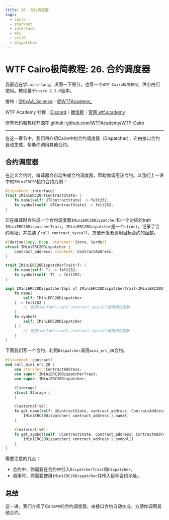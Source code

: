 ```yaml
---
title: 26. 合约调度器
tags:
  - cairo
  - starknet
  - interface
  - abi
  - erc20
  - dispatcher
---
```


# WTF Cairo极简教程: 26. 合约调度器

我最近在学`cairo-lang`，巩固一下细节，也写一个`WTF Cairo极简教程`，供小白们使用。教程基于`cairo 2.2.0`版本。

推特：[@0xAA_Science](https://twitter.com/0xAA_Science)｜[@WTFAcademy_](https://twitter.com/WTFAcademy_)

WTF Academy 社群：[Discord](https://discord.gg/5akcruXrsk)｜[微信群](https://docs.google.com/forms/d/e/1FAIpQLSe4KGT8Sh6sJ7hedQRuIYirOoZK_85miz3dw7vA1-YjodgJ-A/viewform?usp=sf_link)｜[官网 wtf.academy](https://wtf.academy)

所有代码和教程开源在 github: [github.com/WTFAcademy/WTF-Cairo](https://github.com/WTFAcademy/WTF-Cairo)

---

在这一章节中，我们将介绍Cairo中的合约调度器（Dispatcher），它由接口合约自动生成，帮助你调用其他合约。

## 合约调度器

在定义合约时，编译器会自动生成合约调度器，帮助你调用该合约。以我们上一讲中的`IMiniERC20`接口合约为例：

```rust
#[starknet::interface]
trait IMiniERC20<TContractState> {
    fn name(self: @TContractState) -> felt252;
    fn symbol(self: @TContractState) -> felt252;
}
```

它在编译时会生成一个合约调度器`IMiniERC20Dispatcher`和一个对应的trait `IMiniERC20DispatcherTrait`。`IMiniERC20Dispatcher`是一个`struct`，记录了合约地址，并包装了`call_contract_syscall`，方便开发者调用目标合约的函数。

```rust
#[derive(Copy, Drop, starknet::Store, Serde)]
struct IMiniERC20Dispatcher {
    contract_address: starknet::ContractAddress,
}

trait IMiniERC20DispatcherTrait<T> {
    fn name(self: T) -> felt252;
    fn symbol(self: T) -> felt252;
}

impl IMiniERC20DispatcherImpl of IMiniERC20DispatcherTrait<IMiniERC20Dispatcher> {
    fn name(
        self: IMiniERC20Dispatcher
    ) -> felt252 { 
        // 使用starknet::call_contract_syscall调用相应函数
    }
    fn symbol(
        self: IMiniERC20Dispatcher
    ) {         
        // 使用starknet::call_contract_syscall调用相应函数
    }
}
```

下面我们写一个合约，利用`Dispatcher`调用`mini_erc_20`合约。

```rust
#[starknet::contract]
mod call_mini_erc_20 {
    use starknet::ContractAddress;
    use super::IMiniERC20DispatcherTrait;
    use super::IMiniERC20Dispatcher;

    #[storage]
    struct Storage {
    }

    #[external(v0)]
    fn get_name(self: @ContractState, contract_address: ContractAddress) -> felt252 {
        IMiniERC20Dispatcher{ contract_address }.name()
    }

    #[external(v0)]
    fn get_symbol(self: @ContractState, contract_address: ContractAddress) -> felt252 {
        IMiniERC20Dispatcher{ contract_address }.symbol()
    }
}
```

需要注意的几点：
- 合约中，你需要在合约中引入`DispatcherTrait`和`Dispatcher`。
- 调用时，你需要使用`IMiniERC20Dispatcher`并传入目标合约地址。

## 总结

这一讲，我们介绍了Cairo中的合约调度器，由接口合约自动生成，方便你调用其他合约。